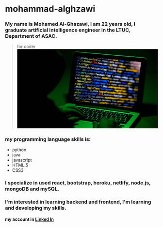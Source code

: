 # mohammad-alghzawi

### My name is Mohamed Al-Ghazawi, I am 22 years old, I graduate **artificial intelligence engineer** in the LTUC, Department of ASAC.



> for coder
![coder](./MyImage/hacker-scaled-e1645110068231.jpg)

### my programming language skills is:
* python
* java
* javascript 
* HTML.5
* CSS3

### I specialize in used react, bootstrap, heroku, netlify, node.js, mongoDB and mySQL.

### I'm interested in learning backend and frontend, I'm learning and developing my skills.

#### my account in [Linked In](https://www.linkedin.com/in/mohammad-alghzawi-1b0297232/)
